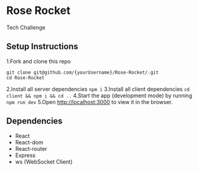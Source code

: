# Rose Rocket

Tech Challenge

## Setup Instructions

1.Fork and clone this repo

```
git clone git@github.com/{yourUsername}/Rose-Rocket/.git
cd Rose-Rocket
```

2.Install all server dependencies
`npm i`
3.Install all client dependencies
`cd client && npm i && cd ..`
4.Start the app (development mode) by running
`npm run dev`
5.Open [http://localhost:3000](http://localhost:3000) to view it in the browser.

## Dependencies

- React
- React-dom
- React-router
- Express
- ws (WebSocket Client)